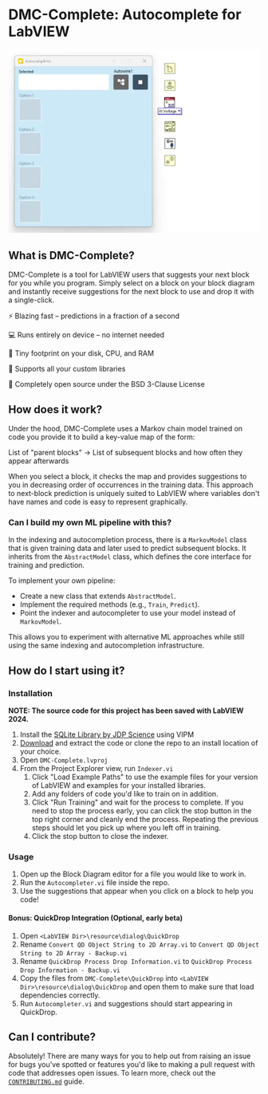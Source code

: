# DMC-Complete: Autocomplete for LabVIEW
<img src="assets/demo.webp" width="600px" alt="DMC-Complete Demo">

## What is DMC-Complete?
DMC-Complete is a tool for LabVIEW users that suggests your next block for you while you program. Simply select on a block on your block diagram and instantly receive suggestions for the next block to use and drop it with a single-click.

⚡ Blazing fast – predictions in a fraction of a second

💻 Runs entirely on device – no internet needed

💾 Tiny footprint on your disk, CPU, and RAM

🧩 Supports all your custom libraries

🤝 Completely open source under the BSD 3-Clause License

## How does it work?
Under the hood, DMC-Complete uses a Markov chain model trained on code you provide it to build a key-value map of the form:

List of "parent blocks" -> List of subsequent blocks and how often they appear afterwards

When you select a block, it checks the map and provides suggestions to you in decreasing order of occurrences in the training data. This approach to next-block prediction is uniquely suited to LabVIEW where variables don't have names and code is easy to represent graphically.

### Can I build my own ML pipeline with this?
In the indexing and autocompletion process, there is a `MarkovModel` class that is given training data and later used to predict subsequent blocks. It inherits from the `AbstractModel` class, which defines the core interface for training and prediction.

To implement your own pipeline:
- Create a new class that extends `AbstractModel`.
- Implement the required methods (e.g., `Train`, `Predict`).
- Point the indexer and autocompleter to use your model instead of `MarkovModel`.

This allows you to experiment with alternative ML approaches while still using the same indexing and autocompletion infrastructure.

## How do I start using it?

### Installation
__NOTE: The source code for this project has been saved with LabVIEW 2024.__
1. Install the [SQLite Library by JDP Science](https://www.vipm.io/package/drjdpowell_lib_sqlite_labview/) using VIPM
2. [Download](https://github.com/fadilf/DMC-Complete/archive/refs/heads/main.zip) and extract the code or clone the repo to an install location of your choice.
3. Open `DMC-Complete.lvproj`
4. From the Project Explorer view, run `Indexer.vi`
    1. Click "Load Example Paths" to use the example files for your version of LabVIEW and examples for your installed libraries.
    2. Add any folders of code you'd like to train on in addition.
    3. Click "Run Training" and wait for the process to complete. If you need to stop the process early, you can click the stop button in the top right corner and cleanly end the process. Repeating the previous steps should let you pick up where you left off in training.
    4. Click the stop button to close the indexer.

### Usage
1. Open up the Block Diagram editor for a file you would like to work in.
2. Run the `Autocompleter.vi` file inside the repo.
3. Use the suggestions that appear when you click on a block to help you code!

#### Bonus: QuickDrop Integration (Optional, early beta)
1. Open `<LabVIEW Dir>\resource\dialog\QuickDrop`
2. Rename `Convert QD Object String to 2D Array.vi` to `Convert QD Object String to 2D Array - Backup.vi`
3. Rename `QuickDrop Process Drop Information.vi` to `QuickDrop Process Drop Information - Backup.vi`
4. Copy the files from `DMC-Complete\QuickDrop` into `<LabVIEW Dir>\resource\dialog\QuickDrop` and open them to make sure that load dependencies correctly.
5. Run `Autocompleter.vi` and suggestions should start appearing in QuickDrop.

## Can I contribute?
Absolutely! There are many ways for you to help out from raising an issue for bugs you've spotted or features you'd like to making a pull request with code that addresses open issues. To learn more, check out the [`CONTRIBUTING.md`](CONTRIBUTING.md) guide.
